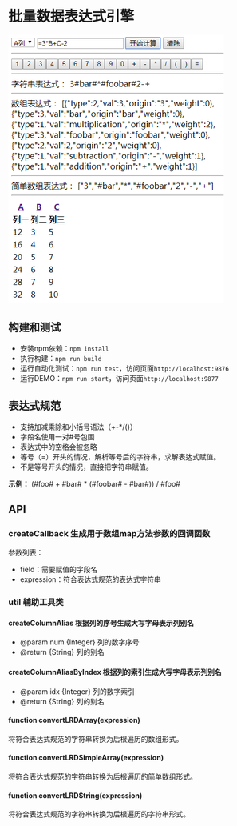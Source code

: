 # 批量数据表达式引擎 #

![DEMO效果预览](./demo.png)

## 构建和测试 ##

- 安装npm依赖：`npm install`
- 执行构建：`npm run build`
- 运行自动化测试：`npm run test`，访问页面`http://localhost:9876`
- 运行DEMO：`npm run start`，访问页面`http://localhost:9877`

## 表达式规范 ##

- 支持加减乘除和小括号语法（+-*/()）
- 字段名使用一对#号包围
- 表达式中的空格会被忽略
- 等号（=）开头的情况，解析等号后的字符串，求解表达式赋值。
- 不是等号开头的情况，直接把字符串赋值。

**示例：** (#foo# + #bar# * (#foobar# - #bar#)) / #foo#

## API ##

### createCallback 生成用于数组map方法参数的回调函数 ###

参数列表：

- field：需要赋值的字段名
- expression：符合表达式规范的表达式字符串

### util 辅助工具类 ###

#### createColumnAlias 根据列的序号生成大写字母表示列别名 ####

 * @param num {Integer} 列的数字序号
 * @return {String} 列的别名

#### createColumnAliasByIndex 根据列的索引生成大写字母表示列别名 ####

 * @param idx {Integer} 列的数字索引
 * @return {String} 列的别名

#### function convertLRDArray(expression) ####

将符合表达式规范的字符串转换为后根遍历的数组形式。

#### function convertLRDSimpleArray(expression) ####

将符合表达式规范的字符串转换为后根遍历的简单数组形式。

#### function convertLRDString(expression) ####

将符合表达式规范的字符串转换为后根遍历的字符串形式。
